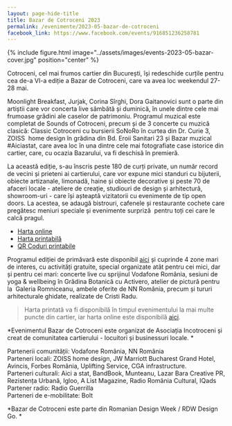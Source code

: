 ```yaml
---
layout: page-hide-title
title: Bazar de Cotroceni 2023
permalink: /evenimente/2023-05-bazar-de-cotroceni
facebook_link: https://www.facebook.com/events/916851236258781
---
```


{% include figure.html image="../assets/images/events-2023-05-bazar-cover.jpg" position="center" %}

Cotroceni, cel mai frumos cartier din București, își redeschide curțile pentru cea de-a VI-a ediție a Bazar de Cotroceni, care va avea loc weekendul 27-28 mai. 

Moonlight Breakfast, Jurjak, Corina Sîrghi, Dora Gaitanovici sunt o parte din artiștii care vor concerta live sâmbătă și duminică, în unele dintre cele mai frumoase grădini ale caselor de patrimoniu. Programul muzical este completat de Sounds of Cotroceni, precum și de 3 concerte cu muzică clasică: Classic Cotroceni cu bursierii SoNoRo în curtea din Dr. Curie 3,  ZOISS  home design în grădina din Bd. Eroii Sanitari 23 și Bazar muzical #Aiciastat, care avea loc în una dintre cele mai fotografiate case istorice din cartier, care, cu ocazia Bazarului, va fi deschisă în premieră.

La această ediție, s-au înscris peste 180 de curți private, un număr record de vecini și prieteni ai cartierului, care vor expune mici standuri cu bijuterii, obiecte artizanale, limonadă, haine și obiecte decorative și peste 70 de afaceri locale - ateliere de creație, studiouri de design și arhitectură, showroom-uri - care își așteaptă vizitatorii cu evenimente de tip open doors. La acestea, se adaugă bistrouri, cafenele și restaurante cochete care pregătesc meniuri speciale și evenimente surpriză  pentru toți cei care le calcă pragul. 

- [Harta online](https://bit.ly/3LL02Zd)
- [Harta printabilă](https://incotroceni.ro/evenimente/2023-05-bazar-de-cotroceni/harta) 
- [QR Coduri printabile](https://incotroceni.ro/evenimente/2023-05-bazar-de-cotroceni/qr)

Programul ediției de primăvară este disponibil [aici](https://www.facebook.com/events/916851236258781) și cuprinde 4 zone mari de interes, cu activități gratuite, special organizate atât pentru cei mici, dar și pentru cei mari: concerte live cu sprijinul Vodafone România, sesiuni de yoga & wellbeing în Grădina Botanică cu Activero, atelier de pictură pentru la  Galeria Romniceanu, ambele oferite de NN România, precum și tururi arhitecturale ghidate, realizate de Cristi Radu.

> Harta printată va fi disponibilă în timpul evenimentului la mai multe puncte din cartier, iar harta online este disponibilă [aici](https://bit.ly/3LL02Zd).

*Evenimentul Bazar de Cotroceni este organizat de Asociația Incotroceni și creat de comunitatea cartierului - locuitori și businessuri locale. *

Partenerii comunității: Vodafone România, NN România
</br>
Parteneri locali: ZOISS home design, JW Marriott Bucharest Grand Hotel, Avincis, Forbes România, Uplifting Service, CGA infrastructure.
</br>
Parteneri culturali: Aici a stat, BandBook, Munteanu, Lazar Bara Creative PR, Rezistența Urbană, Igloo, A List Magazine, Radio România Cultural, IQads
</br>
Partener radio: Radio Guerrilla
</br>
Parteneri de e-mobilitate: Bolt

*Bazar de Cotroceni este parte din Romanian Design Week / RDW Design Go. *
